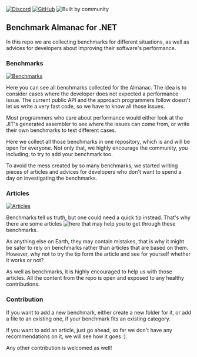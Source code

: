 [![Discord](https://img.shields.io/discord/642350046213439489?color=orange&label=Discord)](https://discord.gg/YWJEX7a)
[![GitHub](https://img.shields.io/github/license/asc-community/dotnet-benchmarks)](./LICENSE)
![Built by community](https://img.shields.io/badge/Built%20by-Community-blue)

## Benchmark Almanac for .NET

In this repo we are collecting benchmarks for different situations, as well as
advices for developers about improving their software's performance.

### Benchmarks

[![Benchmarks](https://img.shields.io/badge/Go%20to-Benchmarks-blueviolet)](./Benchmarks)

Here you can see all benchmarks collected for the Almanac. The idea
is to consider cases where the developer does not expected a performance issue. The current
public API and the approach programmers follow doesn't let us write a very fast code,
so we have to know all those issues.

Most programmers who care about performance would either look at the JIT's generated
assembler to see where the issues can come from, or write their own benchmarks to
test different cases.

Here we collect all those benchmarks in one repository, which is and will be open for everyone.
Not only that, we highly encourage the community, you including, to try to add your
benchmark too.

To avoid the mess created by so many benchmarks, we started writing pieces of articles
and advices for developers who don't want to spend a day on investigating the benchmarks.

### Articles

[![Articles](https://img.shields.io/badge/Go%20to-Articles-blueviolet)](./Articles)

Benchmarks tell us truth, but one could need a quick tip instead. That's why there are
some articles ![here](./Articles) that may help you to get through these benchmarks.

As anything else on Earth, they may contain mistakes, that is why it might be
safer to rely on benchmarks rather than articles that are based on them. However,
why not to try the tip form the article and see for yourself whether it works or not?

As well as benchmarks, it is highly encouraged to help us with those articles. All the content
from the repo is open and exposed to any healthy contributions.

### Contribution

If you want to add a new benchmark, either create a new folder for it, or add a file to 
an existing one, if your benchmark fits an existing category.

If you want to add an article, just go ahead, so far we don't have any recommendations on it,
we will see how it goes :).

Any other contribution is welcomed as well!
